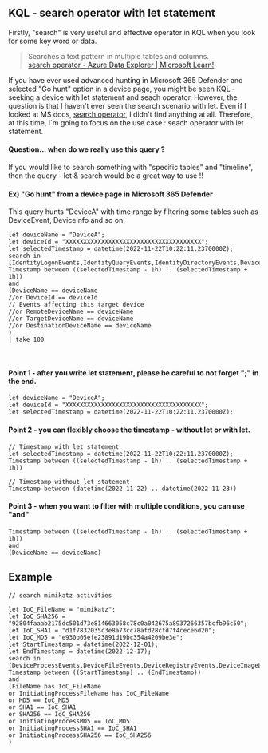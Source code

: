 ## KQL - search operator with let statement 
Firstly, "search" is very useful and effective operator in KQL when you look for some key word or data. <br>
> Searches a text pattern in multiple tables and columns.<br>
[search operator - Azure Data Explorer | Microsoft Learn!](https://learn.microsoft.com/en-us/azure/data-explorer/kusto/query/searchoperator?pivots=azuredataexplorer)

If you have ever used advanced hunting in Microsoft 365 Defender and selected "Go hunt" option in a device page, you might be seen KQL - seeking a device with let statement and seach operator. 
However, the question is that I haven't ever seen the search scenario with let. Even if I looked at MS docs, [search operator](https://learn.microsoft.com/en-us/azure/data-explorer/kusto/query/searchoperator?pivots=azuredataexplorer), I didn't find anything at all. 
Therefore, at this time, I´m going to focus on the use case : seach operator with let statement. 

#### Question... when do we really use this query ? 
If you would like to search something with "specific tables" and "timeline", then the query - let & search would be a great way to use !!

#### Ex) "Go hunt" from a device page in Microsoft 365 Defender <br>
This query hunts "DeviceA" with time range by filtering some tables such as DeviceEvent, DeviceInfo and so on.

```
let deviceName = "DeviceA";
let deviceId = "XXXXXXXXXXXXXXXXXXXXXXXXXXXXXXXXXXXXXX";
let selectedTimestamp = datetime(2022-11-22T10:22:11.2370000Z);
search in (IdentityLogonEvents,IdentityQueryEvents,IdentityDirectoryEvents,DeviceProcessEvents,DeviceNetworkEvents,DeviceFileEvents,DeviceRegistryEvents,DeviceLogonEvents,DeviceImageLoadEvents,DeviceEvents)
Timestamp between ((selectedTimestamp - 1h) .. (selectedTimestamp + 1h))
and
(DeviceName == deviceName
//or DeviceId == deviceId
// Events affecting this target device
//or RemoteDeviceName == deviceName
//or TargetDeviceName == deviceName
//or DestinationDeviceName == deviceName
)
| take 100
``` 
<br>

#### Point 1 -  after you write let statement, please be careful to not forget ";" in the end.
```
let deviceName = "DeviceA";
let deviceId = "XXXXXXXXXXXXXXXXXXXXXXXXXXXXXXXXXXXXXX";
let selectedTimestamp = datetime(2022-11-22T10:22:11.2370000Z);
```
#### Point 2 - you can flexibly choose the timestamp - without let or with let. 
```
// Timestamp with let statement 
let selectedTimestamp = datetime(2022-11-22T10:22:11.2370000Z);
Timestamp between ((selectedTimestamp - 1h) .. (selectedTimestamp + 1h))

// Timestamp without let statement 
Timestamp between (datetime(2022-11-22) .. datetime(2022-11-23))
```
#### Point 3 - when you want to filter with multiple conditions, you can use "and"
```
Timestamp between ((selectedTimestamp - 1h) .. (selectedTimestamp + 1h))
and
(DeviceName == deviceName)
```

## Example
```
// search mimikatz activities 

let IoC_FileName = "mimikatz";
let IoC_SHA256 = "92804faaab2175dc501d73e814663058c78c0a042675a8937266357bcfb96c50";
let IoC_SHA1 = "d1f7832035c3e8a73cc78afd28cfd7f4cece6d20";
let IoC_MD5 = "e930b05efe23891d19bc354a4209be3e";
let StartTimestamp = datetime(2022-12-01);
let EndTimestamp = datetime(2022-12-17);
search in (DeviceProcessEvents,DeviceFileEvents,DeviceRegistryEvents,DeviceImageLoadEvents,DeviceEvents)
Timestamp between ((StartTimestamp) .. (EndTimestamp))
and 
(FileName has IoC_FileName
or InitiatingProcessFileName has IoC_FileName
or MD5 == IoC_MD5
or SHA1 == IoC_SHA1
or SHA256 == IoC_SHA256
or InitiatingProcessMD5 == IoC_MD5
or InitiatingProcessSHA1 == IoC_SHA1
or InitiatingProcessSHA256 == IoC_SHA256
)
```
